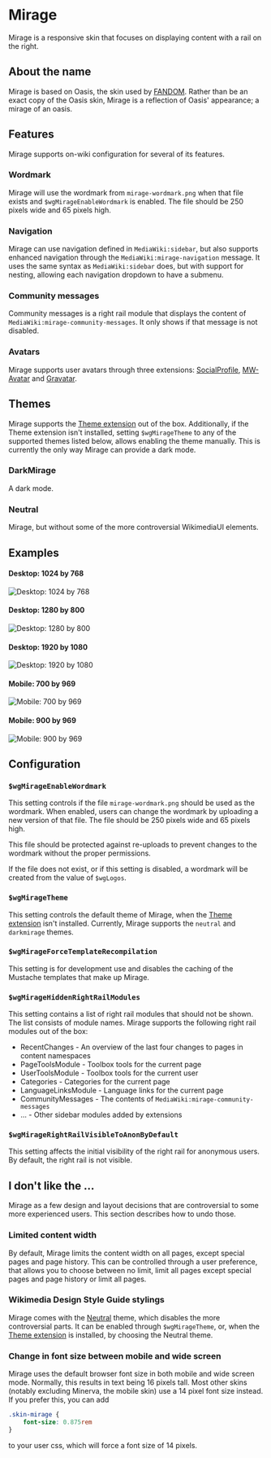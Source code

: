 # Mirage
Mirage is a responsive skin that focuses on displaying content with a rail on the right.

## About the name
Mirage is based on Oasis, the skin used by [FANDOM](https://www.fandom.com). Rather than be an exact copy of the Oasis skin, Mirage is a reflection of Oasis' appearance; a mirage of an oasis.

## Features
Mirage supports on-wiki configuration for several of its features.
### Wordmark
Mirage will use the wordmark from `mirage-wordmark.png` when that file exists and
`$wgMirageEnableWordmark` is enabled.
The file should be 250 pixels wide and 65 pixels high.

### Navigation
Mirage can use navigation defined in `MediaWiki:sidebar`, but also supports enhanced navigation
through the `MediaWiki:mirage-navigation` message. It uses the same syntax as
`MediaWiki:sidebar` does, but with support for nesting, allowing each navigation dropdown to
have a submenu.

### Community messages
Community messages is a right rail module that displays the content of
`MediaWiki:mirage-community-messages`. It only shows if that message is not disabled.

### Avatars
Mirage supports user avatars through three extensions: [SocialProfile](https://www.mediawiki.org/wiki/Extension:SocialProfile), [MW-Avatar](https://github.com/nbdd0121/MW-Avatar) and [Gravatar](https://www.mediawiki.org/wiki/Extension:Gravatar).

## Themes
Mirage supports the [Theme extension](https://www.mediawiki.org/wiki/Extension:Theme) out of the box.
Additionally, if the Theme extension isn't installed, setting `$wgMirageTheme` to any of the
supported themes listed below, allows enabling the theme manually. This is currently the only way Mirage can provide a dark mode.

### DarkMirage
A dark mode.

### Neutral
Mirage, but without some of the more controversial WikimediaUI elements.

## Examples
#### Desktop: 1024 by 768
![Desktop: 1024 by 768](screenshots/1024x768.png "Desktop: 1024 by 768")
#### Desktop: 1280 by 800
![Desktop: 1280 by 800](screenshots/1280x800.png "Desktop: 1280 by 800")
#### Desktop: 1920 by 1080
![Desktop: 1920 by 1080](screenshots/1920x1080.png "Desktop: 1920 by 1080")
#### Mobile: 700 by 969
![Mobile: 700 by 969](screenshots/mobile-small.png "Mobile: 700 by 969")
#### Mobile: 900 by 969
![Mobile: 900 by 969](screenshots/mobile-large.png "Mobile: 900 by 969")

## Configuration
### `$wgMirageEnableWordmark`
This setting controls if the file `mirage-wordmark.png` should be used as the wordmark. When
enabled, users can change the wordmark by uploading a new version of that file.
The file should be 250 pixels wide and 65 pixels high.

This file should be protected against re-uploads to prevent changes to the wordmark without the proper permissions.

If the file does not exist, or if this setting is disabled, a wordmark will be created from the
value of `$wgLogos`.

### `$wgMirageTheme`
This setting controls the default theme of Mirage, when the [Theme extension](https://www.mediawiki.org/wiki/Extension:Theme) isn't installed.
Currently, Mirage supports the `neutral` and `darkmirage` themes.

### `$wgMirageForceTemplateRecompilation`
This setting is for development use and disables the caching of the Mustache templates that make
up Mirage.

### `$wgMirageHiddenRightRailModules`
This setting contains a list of right rail modules that should not be shown. The list consists
of module names. Mirage supports the following right rail modules out of the box:
 - RecentChanges - An overview of the last four changes to pages in content namespaces
 - PageToolsModule - Toolbox tools for the current page
 - UserToolsModule - Toolbox tools for the current user
 - Categories - Categories for the current page
 - LanguageLinksModule - Language links for the current page
 - CommunityMessages - The contents of `MediaWiki:mirage-community-messages`
 - ... - Other sidebar modules added by extensions

### `$wgMirageRightRailVisibleToAnonByDefault`
This setting affects the initial visibility of the right rail for anonymous users. By default, the right rail is not visible.

## I don't like the ...
Mirage as a few design and layout decisions that are controversial to some more experienced users.
This section describes how to undo those.

### Limited content width
By default, Mirage limits the content width on all pages, except special pages and page history.
This can be controlled through a user preference, that allows you to choose between no limit,
limit all pages except special pages and page history or limit all pages.

### Wikimedia Design Style Guide stylings
Mirage comes with the [Neutral](#Neutral) theme, which disables the more controversial parts. It
can be enabled through `$wgMirageTheme`, or, when the [Theme extension](https://www.mediawiki.org/wiki/Extension:Theme)
is installed, by choosing the Neutral theme.

### Change in font size between mobile and wide screen
Mirage uses the default browser font size in both mobile and wide screen mode. Normally, this
results in text being 16 pixels tall. Most other skins (notably excluding Minerva, the mobile
skin) use a 14 pixel font size instead. If you prefer this, you can add
```css
.skin-mirage {
	font-size: 0.875rem
}
```
to your user css, which will force a font size of 14 pixels.
